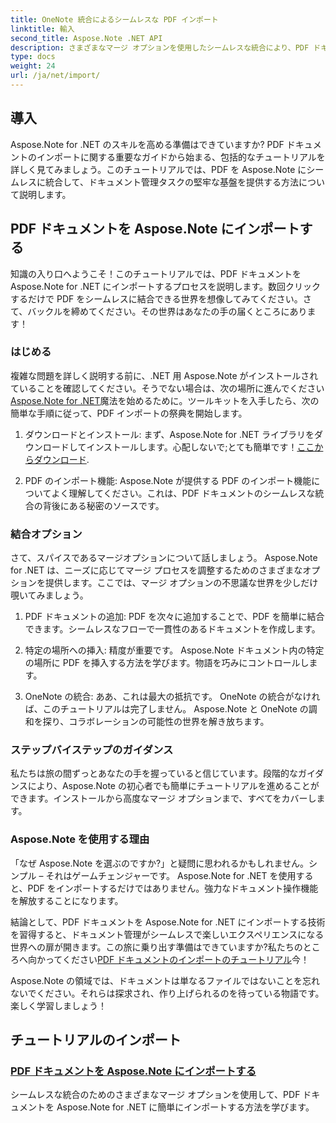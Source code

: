 ```yaml
---
title: OneNote 統合によるシームレスな PDF インポート
linktitle: 輸入
second_title: Aspose.Note .NET API
description: さまざまなマージ オプションを使用したシームレスな統合により、PDF ドキュメントを Aspose.Note .NET にインポートします。 OneNote の統合など、段階的なチュートリアルで学習します。
type: docs
weight: 24
url: /ja/net/import/
---
```


## 導入

Aspose.Note for .NET のスキルを高める準備はできていますか? PDF ドキュメントのインポートに関する重要なガイドから始まる、包括的なチュートリアルを詳しく見てみましょう。このチュートリアルでは、PDF を Aspose.Note にシームレスに統合して、ドキュメント管理タスクの堅牢な基盤を提供する方法について説明します。

## PDF ドキュメントを Aspose.Note にインポートする

知識の入り口へようこそ！このチュートリアルでは、PDF ドキュメントを Aspose.Note for .NET にインポートするプロセスを説明します。数回クリックするだけで PDF をシームレスに結合できる世界を想像してみてください。さて、バックルを締めてください。その世界はあなたの手の届くところにあります！

### はじめる

複雑な問題を詳しく説明する前に、.NET 用 Aspose.Note がインストールされていることを確認してください。そうでない場合は、次の場所に進んでください[Aspose.Note for .NET](https://products.aspose.com/note/net)魔法を始めるために。ツールキットを入手したら、次の簡単な手順に従って、PDF インポートの祭典を開始します。

1. ダウンロードとインストール: まず、Aspose.Note for .NET ライブラリをダウンロードしてインストールします。心配しないで;とても簡単です！[ここからダウンロード](https://downloads.aspose.com/note/net).

2. PDF のインポート機能: Aspose.Note が提供する PDF のインポート機能についてよく理解してください。これは、PDF ドキュメントのシームレスな統合の背後にある秘密のソースです。

### 結合オプション

さて、スパイスであるマージオプションについて話しましょう。 Aspose.Note for .NET は、ニーズに応じてマージ プロセスを調整するためのさまざまなオプションを提供します。ここでは、マージ オプションの不思議な世界を少しだけ覗いてみましょう。

1. PDF ドキュメントの追加: PDF を次々に追加することで、PDF を簡単に結合できます。シームレスなフローで一貫性のあるドキュメントを作成します。

2. 特定の場所への挿入: 精度が重要です。 Aspose.Note ドキュメント内の特定の場所に PDF を挿入する方法を学びます。物語を巧みにコントロールします。

3. OneNote の統合: ああ、これは最大の抵抗です。 OneNote の統合がなければ、このチュートリアルは完了しません。 Aspose.Note と OneNote の調和を探り、コラボレーションの可能性の世界を解き放ちます。

### ステップバイステップのガイダンス

私たちは旅の間ずっとあなたの手を握っていると信じています。段階的なガイダンスにより、Aspose.Note の初心者でも簡単にチュートリアルを進めることができます。インストールから高度なマージ オプションまで、すべてをカバーします。

### Aspose.Note を使用する理由

「なぜ Aspose.Note を選ぶのですか?」と疑問に思われるかもしれません。シンプル – それはゲームチェンジャーです。 Aspose.Note for .NET を使用すると、PDF をインポートするだけではありません。強力なドキュメント操作機能を解放することになります。

結論として、PDF ドキュメントを Aspose.Note for .NET にインポートする技術を習得すると、ドキュメント管理がシームレスで楽しいエクスペリエンスになる世界への扉が開きます。この旅に乗り出す準備はできていますか?私たちのところへ向かってください[PDF ドキュメントのインポートのチュートリアル](./import-pdf-documents/)今！

Aspose.Note の領域では、ドキュメントは単なるファイルではないことを忘れないでください。それらは探求され、作り上げられるのを待っている物語です。楽しく学習しましょう！
## チュートリアルのインポート
### [PDF ドキュメントを Aspose.Note にインポートする](./import-pdf-documents/)
シームレスな統合のためのさまざまなマージ オプションを使用して、PDF ドキュメントを Aspose.Note for .NET に簡単にインポートする方法を学びます。